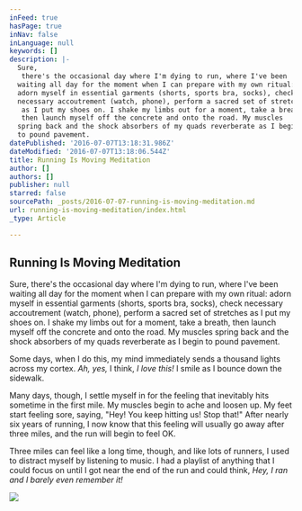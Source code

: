 ```yaml
---
inFeed: true
hasPage: true
inNav: false
inLanguage: null
keywords: []
description: |-
  Sure,
   there's the occasional day where I'm dying to run, where I've been 
  waiting all day for the moment when I can prepare with my own ritual: 
  adorn myself in essential garments (shorts, sports bra, socks), check 
  necessary accoutrement (watch, phone), perform a sacred set of stretches
   as I put my shoes on. I shake my limbs out for a moment, take a breath,
   then launch myself off the concrete and onto the road. My muscles 
  spring back and the shock absorbers of my quads reverberate as I begin 
  to pound pavement.
datePublished: '2016-07-07T13:18:31.986Z'
dateModified: '2016-07-07T13:18:06.544Z'
title: Running Is Moving Meditation
author: []
authors: []
publisher: null
starred: false
sourcePath: _posts/2016-07-07-running-is-moving-meditation.md
url: running-is-moving-meditation/index.html
_type: Article

---
```

## Running Is Moving Meditation

Sure,
there's the occasional day where I'm dying to run, where I've been 
waiting all day for the moment when I can prepare with my own ritual: 
adorn myself in essential garments (shorts, sports bra, socks), check 
necessary accoutrement (watch, phone), perform a sacred set of stretches
as I put my shoes on. I shake my limbs out for a moment, take a breath,
then launch myself off the concrete and onto the road. My muscles 
spring back and the shock absorbers of my quads reverberate as I begin 
to pound pavement.

Some days, when I do this, my mind immediately sends a thousand lights across my cortex. _Ah, yes,_ I think, _I love this!_ I smile as I bounce down the sidewalk.

Many days, though, I settle myself in for the feeling that inevitably hits sometime in the first mile. My muscles begin to ache and loosen up. My feet start feeling sore, saying, "Hey! You keep hitting us! Stop that!" After nearly six years of running, I now know that this feeling will usually go away after three miles, and the run will begin to feel OK.

Three miles can feel like a long time, though, and like lots of runners, I used to distract myself by listening to music. I had a playlist of anything that I could focus on until I got near the end of the run and could think, _Hey, I ran and I barely even remember it!_

  
![](https://the-grid-user-content.s3-us-west-2.amazonaws.com/8adbeb69-b915-4b0b-a853-635502b59ff3.png)